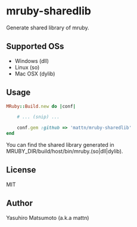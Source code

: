 # mruby-sharedlib

Generate shared library of mruby.

## Supported OSs

* Windows (dll)
* Linux (so)
* Mac OSX (dylib)

## Usage

```ruby
MRuby::Build.new do |conf|

    # ... (snip) ...

    conf.gem :github => 'mattn/mruby-sharedlib'
end
```

You can find the shared library generated in MRUBY_DIR/build/host/bin/mruby.(so|dll|dylib).

## License

MIT

## Author

Yasuhiro Matsumoto (a.k.a mattn)
